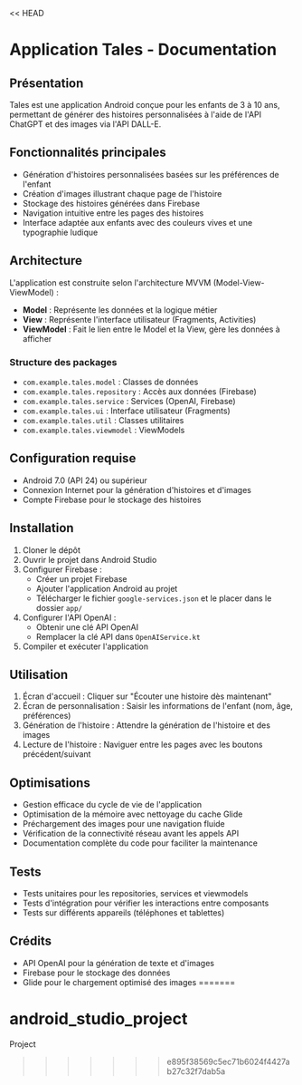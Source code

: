 << HEAD
# Application Tales - Documentation

## Présentation

Tales est une application Android conçue pour les enfants de 3 à 10 ans, permettant de générer des histoires personnalisées à l'aide de l'API ChatGPT et des images via l'API DALL-E.

## Fonctionnalités principales

- Génération d'histoires personnalisées basées sur les préférences de l'enfant
- Création d'images illustrant chaque page de l'histoire
- Stockage des histoires générées dans Firebase
- Navigation intuitive entre les pages des histoires
- Interface adaptée aux enfants avec des couleurs vives et une typographie ludique

## Architecture

L'application est construite selon l'architecture MVVM (Model-View-ViewModel) :

- **Model** : Représente les données et la logique métier
- **View** : Représente l'interface utilisateur (Fragments, Activities)
- **ViewModel** : Fait le lien entre le Model et la View, gère les données à afficher

### Structure des packages

- `com.example.tales.model` : Classes de données
- `com.example.tales.repository` : Accès aux données (Firebase)
- `com.example.tales.service` : Services (OpenAI, Firebase)
- `com.example.tales.ui` : Interface utilisateur (Fragments)
- `com.example.tales.util` : Classes utilitaires
- `com.example.tales.viewmodel` : ViewModels

## Configuration requise

- Android 7.0 (API 24) ou supérieur
- Connexion Internet pour la génération d'histoires et d'images
- Compte Firebase pour le stockage des histoires

## Installation

1. Cloner le dépôt
2. Ouvrir le projet dans Android Studio
3. Configurer Firebase :
   - Créer un projet Firebase
   - Ajouter l'application Android au projet
   - Télécharger le fichier `google-services.json` et le placer dans le dossier `app/`
4. Configurer l'API OpenAI :
   - Obtenir une clé API OpenAI
   - Remplacer la clé API dans `OpenAIService.kt`
5. Compiler et exécuter l'application

## Utilisation

1. Écran d'accueil : Cliquer sur "Écouter une histoire dès maintenant"
2. Écran de personnalisation : Saisir les informations de l'enfant (nom, âge, préférences)
3. Génération de l'histoire : Attendre la génération de l'histoire et des images
4. Lecture de l'histoire : Naviguer entre les pages avec les boutons précédent/suivant

## Optimisations

- Gestion efficace du cycle de vie de l'application
- Optimisation de la mémoire avec nettoyage du cache Glide
- Préchargement des images pour une navigation fluide
- Vérification de la connectivité réseau avant les appels API
- Documentation complète du code pour faciliter la maintenance

## Tests

- Tests unitaires pour les repositories, services et viewmodels
- Tests d'intégration pour vérifier les interactions entre composants
- Tests sur différents appareils (téléphones et tablettes)

## Crédits

- API OpenAI pour la génération de texte et d'images
- Firebase pour le stockage des données
- Glide pour le chargement optimisé des images
=======
# android_studio_project
Project
>>>>>>> e895f38569c5ec71b6024f4427ab27c32f7dab5a
